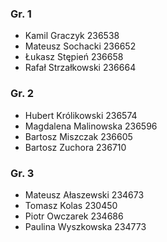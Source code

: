 ### Gr. 1
* Kamil Graczyk 236538
* Mateusz Sochacki 236652
* Łukasz Stępień 236658
* Rafał Strzałkowski 236664
### Gr. 2
* Hubert Królikowski 236574
* Magdalena Malinowska 236596
* Bartosz Miszczak 236605
* Bartosz Zuchora 236710
### Gr. 3
* Mateusz Ałaszewski 234673
* Tomasz Kolas 230450
* Piotr Owczarek 234686
* Paulina Wyszkowska 234773